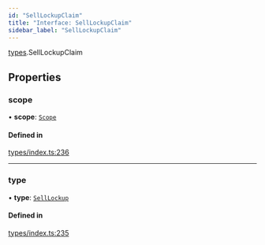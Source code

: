 ```yaml
---
id: "SellLockupClaim"
title: "Interface: SellLockupClaim"
sidebar_label: "SellLockupClaim"
---
```


[types](../../../modules/Types/Types.md).SellLockupClaim

## Properties

### scope

• **scope**: [`Scope`](../Scope/Scope.md)

#### Defined in

[types/index.ts:236](https://github.com/PolymeshAssociation/polymesh-sdk/blob/acc2284c/src/types/index.ts#L236)

___

### type

• **type**: [`SellLockup`](../../../enums/Types/ClaimType/ClaimType.md#selllockup)

#### Defined in

[types/index.ts:235](https://github.com/PolymeshAssociation/polymesh-sdk/blob/acc2284c/src/types/index.ts#L235)
